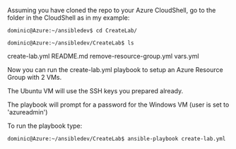 Assuming you have cloned the repo to your Azure CloudShell, go to the folder in the CloudShell as in my example:

`dominic@Azure:~/ansibledev$ cd CreateLab/`

`dominic@Azure:~/ansibledev/CreateLab$ ls`

create-lab.yml  README.md  remove-resource-group.yml  vars.yml

Now you can run the create-lab.yml playbook to setup an Azure Resource Group with 2 VMs.

The Ubuntu VM will use the SSH keys you prepared already.

The playbook will prompt for a password for the Windows VM (user is set to 'azureadmin')

To run the playbook type:

`dominic@Azure:~/ansibledev/CreateLab$ ansible-playbook create-lab.yml`